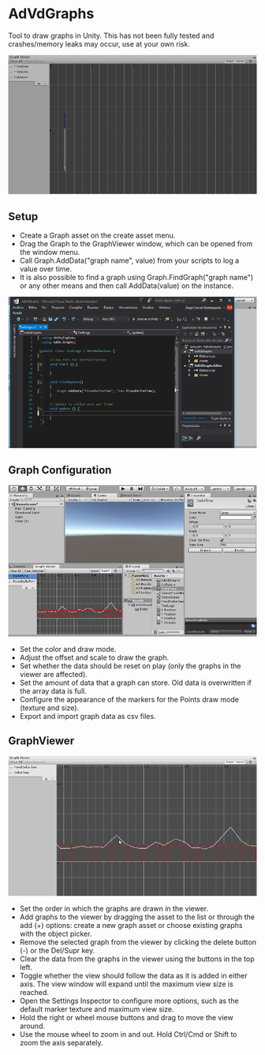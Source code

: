 # AdVdGraphs
Tool to draw graphs in Unity. This has not been fully tested and crashes/memory leaks may occur, use at your own risk.

![Demo](https://raw.githubusercontent.com/AdVdTools/AdVdGraphs/master/Demo.gif)

## Setup
- Create a Graph asset on the create asset menu.
- Drag the Graph to the GraphViewer window, which can be opened from the window menu.
- Call Graph.AddData("graph name", value) from your scripts to log a value over time.
- It is also possible to find a graph using Graph.FindGraph("graph name") or any other means and then call AddData(value) on the instance.

![Setup](https://raw.githubusercontent.com/AdVdTools/AdVdGraphs/master/setup.gif)

## Graph Configuration
![GraphConfiguration](https://raw.githubusercontent.com/AdVdTools/AdVdGraphs/master/graph_configuration.gif)

- Set the color and draw mode.
- Adjust the offset and scale to draw the graph.
- Set whether the data should be reset on play (only the graphs in the viewer are affected).
- Set the amount of data that a graph can store. Old data is overwritten if the array data is full.
- Configure the appearance of the markers for the Points draw mode (texture and size).
- Export and import graph data as csv files.

## GraphViewer
![Graph Viewer](https://raw.githubusercontent.com/AdVdTools/AdVdGraphs/master/graph_viewer_controls.gif)

- Set the order in which the graphs are drawn in the viewer.
- Add graphs to the viewer by dragging the asset to the list or through the add (+) options: create a new graph asset or choose existing graphs with the object picker.
- Remove the selected graph from the viewer by clicking the delete button (-) or the Del/Supr key.
- Clear the data from the graphs in the viewer using the buttons in the top left.
- Toggle whether the view should follow the data as it is added in either axis. The view window will expand until the maximum view size is reached.
- Open the Settings Inspector to configure more options, such as the default marker texture and maximum view size.
- Hold the right or wheel mouse buttons and drag to move the view around.
- Use the mouse wheel to zoom in and out. Hold Ctrl/Cmd or Shift to zoom the axis separately.
